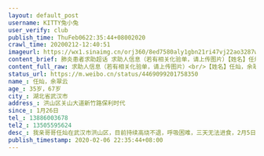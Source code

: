 ```yaml
---
layout: default_post
username: KITTY兔小兔
user_verify: club
publish_time: ThuFeb0622:35:44+08002020
crawl_time: 20200212-12:40:51
imageurl: https://wx1.sinaimg.cn/orj360/8ed7580aly1gbn21ri47vj22ao3287wj.jpg,https://wx2.sinaimg.cn/orj360/8ed7580aly1gbn21sbz63j23282aoqv6.jpg,https://wx2.sinaimg.cn/orj360/8ed7580aly1gbn21t741kj23282ao1kz.jpg,https://wx3.sinaimg.cn/orj360/8ed7580aly1gbn21q99qdj23282aoe82.jpg,https://wx2.sinaimg.cn/orj360/8ed7580aly1gbn21u30yxj22ao328u0y.jpg,https://wx4.sinaimg.cn/orj360/8ed7580aly1gbn21uxvpdj22ao3281ky.jpg
content_brief: 肺炎患者求助超话 求助人信息（若有相关化验单，请上传图片）【姓名】任灿，余翠云【年龄】35岁，67岁【所在城市】湖北省武汉市【所在小区、社区】洪山区关山大道新竹路保利时代【患病时间】1月26日【联系方式】13886003678【其他紧急联系人】13505595624【病情描述】 我亲哥哥任灿在武汉 ...全文
content_full_raw: 求助人信息（若有相关化验单，请上传图片）<br/>【姓名】任灿，余翠云<br/>【年龄】35岁，67岁<br/>【所在城市】湖北省武汉市<br/>【所在小区、社区】洪山区关山大道新竹路保利时代<br/>【患病时间】1月26日<br/>【联系方式】13886003678<br/>【其他紧急联系人】13505595624<br/>【病情描述】<br/>我亲哥哥任灿在武汉市洪山区，目前持续高烧不退，呼吸困难，三天无法进食，2月5日CT显示已双肺感染，有毛玻璃状阴影，疑似新冠肺炎。目前正在排队等待核酸测试，不知道何时能够排到。<br/>雪上加霜的是，我年近70的母亲也连续咳嗽数天，伴有呼吸困难，2月6日CT也显示双肺感染，疑似新冠肺炎。<br/>目前武汉市内交通困难，资源紧张，核酸测试还没排到、无法确诊，医院床位紧张、没确诊也不收治，也没有安排到社区隔离点，让两人回家居家隔离。<br/>家里同住的还有3岁的宝宝，我嫂子，我年近70的老父亲，全部是密切接触者，隔无可隔，只能睡在客厅，根本没法隔离，也许只能眼睁睁等着传染。。。<br/>如有武汉市医院资源的请联系我,请帮帮他们，帮助他们真正实现隔离、尽快确诊、尽快入院，救救这个家🙏🙏
status_url: https://m.weibo.cn/status/4469099201758350
name_: 任灿，余翠云
age_: 35岁，67岁
city_: 湖北省武汉市
address_: 洪山区关山大道新竹路保利时代
since_: 1月26日
tel_: 13886003678
tel2_: 13505595624
desc_: 我亲哥哥任灿在武汉市洪山区，目前持续高烧不退，呼吸困难，三天无法进食，2月5日CT显示已双肺感染，有毛玻璃状阴影，疑似新冠肺炎。目前正在排队等待核酸测试，不知道何时能够排到。雪上加霜的是，我年近70的母亲也连续咳嗽数天，伴有呼吸困难，2月6日CT也显示双肺感染，疑似新冠肺炎。目前武汉市内交通困难，资源紧张，核酸测试还没排到、无法确诊，医院床位紧张、没确诊也不收治，也没有安排到社区隔离点，让两人回家居家隔离。家里同住的还有3岁的宝宝，我嫂子，我年近70的老父亲，全部是密切接触者，隔无可隔，只能睡在客厅，根本没法隔离，也许只能眼睁睁等着传染。。。如有武汉市医院资源的请联系我,请帮帮他们，帮助他们真正实现隔离、尽快确诊、尽快入院，救救这个家🙏🙏
publish_timestamp: 2020-02-06 22:35:44+08:00
---
```

